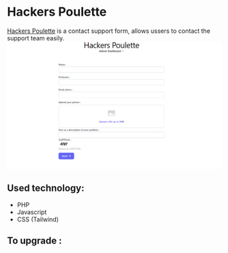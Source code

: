 # Hackers Poulette 
[Hackers Poulette](https://poulettehc.000webhostapp.com/) is a contact support form, allows ussers to contact the support team easily.
<img src="./hackers-poulette.png">
## Used technology:
* PHP
* Javascript
* CSS (Tailwind)

## To upgrade : 